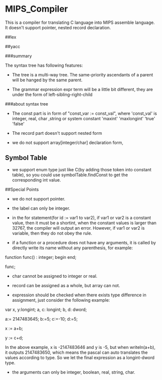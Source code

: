 # MIPS_Compiler
This is a compiler for translating C language into MIPS assemble language.
It doesn't support pointer, nested record declaration.

##lex

##yacc

###summary

The syntax tree has following features:

* The tree is a multi-way tree. The same-priority ascendants of a parent will be hanged by the same parent.

* The grammar expression expr term will be a little bit different, they are under the form of left-sibling-right-child

###about syntax tree

* The const part is in form of "const_var := const_val", where 'const_val' is integer, real, char ,string or system constant 'maxint' 'maxlongint' 'true' 'false'

* The record part doesn't support nested form

* we do not support array[integer/char] declaration form, 

## Symbol Table

* we support enum type just like C(by adding those token into constant table), so you could use symbolTable.findConst to get the corresponding int value.

##Special Points

* we do not support pointer.

* the label can only be integer.

* in the for statement(for id := var1 to var2), if var1 or var2 is a constant value, then it must be a shortint, when the constant values is larger than 32767, the compiler will output an error. However, if var1 or var2 is variable, then they do not obey the rule.

* if a function or a procedure does not have any arguments, it is called by directly write its name without any parenthesis, for example:

function func() : integer;
begin
end;

func;

* char cannot be assigned to integer or real.

* record can be assigned as a whole, but array can not.

* expression should be checked when there exists type difference in assignment, just consider the following example:

var
x, y:longint;
a, c: longint;
b, d: dword;

a:= 2147483645;
b:=5;
c:=-10;
d:=5;

x := a+b;

y := c+d;

In the above example, x is -2147483646 and y is -5, but when writeln(a+b), it outputs 2147483650, which means the pascal can auto translates the values according to type. So we let the final expression as a longint-dword type.

* the arguments can only be integer, boolean, real, string, char.



